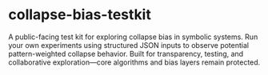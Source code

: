 # collapse-bias-testkit
A public-facing test kit for exploring collapse bias in symbolic systems. Run your own experiments using structured JSON inputs to observe potential pattern-weighted collapse behavior. Built for transparency, testing, and collaborative exploration—core algorithms and bias layers remain protected.
